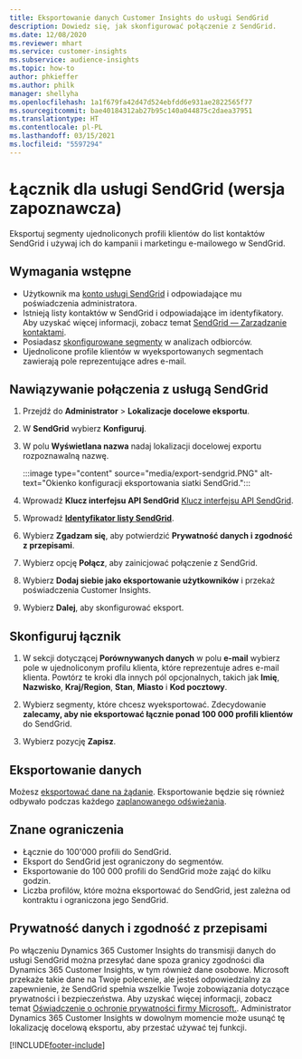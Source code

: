 ```yaml
---
title: Eksportowanie danych Customer Insights do usługi SendGrid
description: Dowiedz się, jak skonfigurować połączenie z SendGrid.
ms.date: 12/08/2020
ms.reviewer: mhart
ms.service: customer-insights
ms.subservice: audience-insights
ms.topic: how-to
author: phkieffer
ms.author: philk
manager: shellyha
ms.openlocfilehash: 1a1f679fa42d47d524ebfdd6e931ae2822565f77
ms.sourcegitcommit: bae40184312ab27b95c140a044875c2daea37951
ms.translationtype: HT
ms.contentlocale: pl-PL
ms.lasthandoff: 03/15/2021
ms.locfileid: "5597294"
---
```

# <a name="connector-for-sendgrid-preview"></a>Łącznik dla usługi SendGrid (wersja zapoznawcza)

Eksportuj segmenty ujednoliconych profili klientów do list kontaktów SendGrid i używaj ich do kampanii i marketingu e-mailowego w SendGrid. 

## <a name="prerequisites"></a>Wymagania wstępne

-   Użytkownik ma [konto usługi SendGrid](https://sendgrid.com/) i odpowiadające mu poświadczenia administratora.
-   Istnieją listy kontaktów w SendGrid i odpowiadające im identyfikatory. Aby uzyskać więcej informacji, zobacz temat [SendGrid — Zarządzanie kontaktami](https://sendgrid.com/docs/ui/managing-contacts/create-and-manage-contacts/#manage-contacts).
-   Posiadasz [skonfigurowane segmenty](segments.md) w analizach odbiorców.
-   Ujednolicone profile klientów w wyeksportowanych segmentach zawierają pole reprezentujące adres e-mail.

## <a name="connect-to-sendgrid"></a>Nawiązywanie połączenia z usługą SendGrid

1. Przejdź do **Administrator** > **Lokalizacje docelowe eksportu**.

1. W **SendGrid** wybierz **Konfiguruj**.

1. W polu **Wyświetlana nazwa** nadaj lokalizacji docelowej exportu rozpoznawalną nazwę.

   :::image type="content" source="media/export-sendgrid.PNG" alt-text="Okienko konfiguracji eksportowania siatki SendGrid.":::

1. Wprowadź **Klucz interfejsu API SendGrid** [Klucz interfejsu API SendGrid](https://sendgrid.com/docs/ui/account-and-settings/api-keys/).

1. Wprowadź **[Identyfikator listy SendGrid](https://sendgrid.com/docs/ui/managing-contacts/create-and-manage-contacts/#manage-contacts)**.

1. Wybierz **Zgadzam się**, aby potwierdzić **Prywatność danych i zgodność z przepisami**.

1. Wybierz opcję **Połącz**, aby zainicjować połączenie z SendGrid.

1. Wybierz **Dodaj siebie jako eksportowanie użytkowników** i przekaż poświadczenia Customer Insights.

1. Wybierz **Dalej**, aby skonfigurować eksport.

## <a name="configure-the-connector"></a>Skonfiguruj łącznik

1. W sekcji dotyczącej **Porównywanych danych** w polu **e-mail** wybierz pole w ujednoliconym profilu klienta, które reprezentuje adres e-mail klienta. Powtórz te kroki dla innych pól opcjonalnych, takich jak **Imię**, **Nazwisko**, **Kraj/Region**, **Stan**, **Miasto** i **Kod pocztowy**.

1. Wybierz segmenty, które chcesz wyeksportować. Zdecydowanie **zalecamy, aby nie eksportować łącznie ponad 100 000 profili klientów** do SendGrid. 

1. Wybierz pozycję **Zapisz**.

## <a name="export-the-data"></a>Eksportowanie danych

Możesz [eksportować dane na żądanie](export-destinations.md). Eksportowanie będzie się również odbywało podczas każdego [zaplanowanego odświeżania](system.md#schedule-tab).

## <a name="known-limitations"></a>Znane ograniczenia

- Łącznie do 100'000 profili do SendGrid.
- Eksport do SendGrid jest ograniczony do segmentów.
- Eksportowanie do 100 000 profili do SendGrid może zająć do kilku godzin. 
- Liczba profilów, które można eksportować do SendGrid, jest zależna od kontraktu i ograniczona jego SendGrid.

## <a name="data-privacy-and-compliance"></a>Prywatność danych i zgodność z przepisami

Po włączeniu Dynamics 365 Customer Insights do transmisji danych do usługi SendGrid można przesyłać dane spoza granicy zgodności dla Dynamics 365 Customer Insights, w tym również dane osobowe. Microsoft przekaże takie dane na Twoje polecenie, ale jesteś odpowiedzialny za zapewnienie, że SendGrid spełnia wszelkie Twoje zobowiązania dotyczące prywatności i bezpieczeństwa. Aby uzyskać więcej informacji, zobacz temat [Oświadczenie o ochronie prywatności firmy Microsoft.](https://go.microsoft.com/fwlink/?linkid=396732).
Administrator Dynamics 365 Customer Insights w dowolnym momencie może usunąć tę lokalizację docelową eksportu, aby przestać używać tej funkcji.


[!INCLUDE[footer-include](../includes/footer-banner.md)]